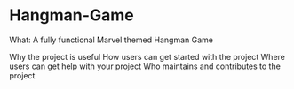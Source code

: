 # Hangman-Game
What:
A fully functional Marvel themed Hangman Game

Why the project is useful
How users can get started with the project
Where users can get help with your project
Who maintains and contributes to the project
